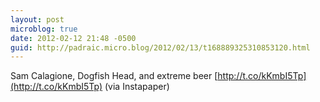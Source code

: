 ```yaml
---
layout: post
microblog: true
date: 2012-02-12 21:48 -0500
guid: http://padraic.micro.blog/2012/02/13/t168889325310853120.html
---
```

Sam Calagione, Dogfish Head, and extreme beer [http://t.co/kKmbI5Tp](http://t.co/kKmbI5Tp) (via Instapaper)

